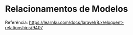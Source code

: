 # Relacionamentos de Modelos

Referência: https://learnku.com/docs/laravel/8.x/eloquent-relationships/9407
